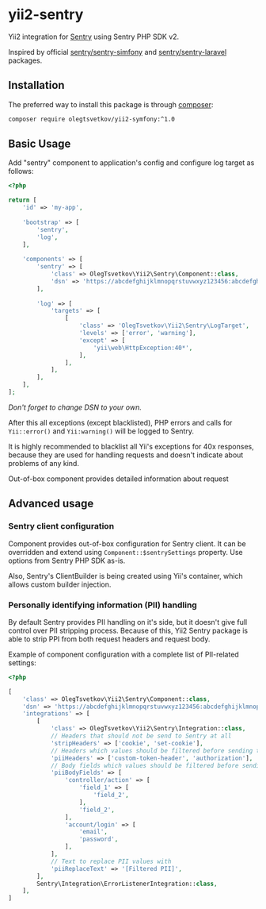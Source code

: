 # yii2-sentry

Yii2 integration for [Sentry](https://getsentry.com/) using Sentry PHP SDK v2.

Inspired by official [sentry/sentry-simfony](https://github.com/getsentry/sentry-symfony) and
[sentry/sentry-laravel](https://github.com/getsentry/sentry-laravel) packages.

## Installation

The preferred way to install this package is through [composer](http://getcomposer.org/download/):

```bash
composer require olegtsvetkov/yii2-symfony:^1.0
```

## Basic Usage

Add "sentry" component to application's config and configure log target as follows:

```php
<?php

return [
    'id' => 'my-app',
    
    'bootstrap' => [
        'sentry',
        'log',
    ],
    
    'components' => [
        'sentry' => [
            'class' => OlegTsvetkov\Yii2\Sentry\Component::class,
            'dsn' => 'https://abcdefghijklmnopqrstuvwxyz123456:abcdefghijklmnopqrstuvwxyz123456@sentry.io/0000000',
        ],
        
        'log' => [
            'targets' => [
                [
                    'class' => 'OlegTsvetkov\Yii2\Sentry\LogTarget',
                    'levels' => ['error', 'warning'],
                    'except' => [
                        'yii\web\HttpException:40*',
                    ],
                ],
            ],
        ],
    ],
];
```

_Don't forget to change DSN to your own._ 

After this all exceptions (except blacklisted), PHP errors and calls for `Yii::error()` and `Yii:warning()` will be
logged to Sentry.

It is highly recommended to blacklist all Yii's exceptions for 40x responses, because they are used for handling 
requests and doesn't indicate about problems of any kind.

Out-of-box component provides detailed information about request


## Advanced usage

### Sentry client configuration

Component provides out-of-box configuration for Sentry client. It can be overridden and extend using 
`Component::$sentrySettings` property. Use options from Sentry PHP SDK as-is.

Also, Sentry's ClientBuilder is being created using Yii's container, which allows custom builder injection.

### Personally identifying information (PII) handling

By default Sentry provides PII handling on it's side, but it doesn't give full control over PII stripping process.
Because of this, Yii2 Sentry package is able to strip PPI from  both request headers and request body. 

Example of component configuration with a complete list of PII-related settings:

```php
<?php

[
    'class' => OlegTsvetkov\Yii2\Sentry\Component::class,
    'dsn' => 'https://abcdefghijklmnopqrstuvwxyz123456:abcdefghijklmnopqrstuvwxyz123456@sentry.io/0000000',
    'integrations' => [
        [
            'class' => OlegTsvetkov\Yii2\Sentry\Integration::class,
            // Headers that should not be send to Sentry at all
            'stripHeaders' => ['cookie', 'set-cookie'],
            // Headers which values should be filtered before sending to Sentry
            'piiHeaders' => ['custom-token-header', 'authorization'],
            // Body fields which values should be filtered before sending to Sentry
            'piiBodyFields' => [
                'controller/action' => [
                    'field_1' => [
                        'field_2',
                    ],
                    'field_2',
                ],
                'account/login' => [
                    'email',
                    'password',
                ],
            ],
            // Text to replace PII values with
            'piiReplaceText' => '[Filtered PII]',
        ],
        Sentry\Integration\ErrorListenerIntegration::class,
    ],
]

``` 